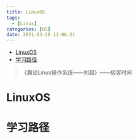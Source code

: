 ```yaml
---
title: LinuxOS
tags:
  - [Linux]
categories: [OS]
date: 2021-03-20 11:06:21
---
```

<font face="微软雅黑"> </font>

<center> </center>

<!-- more -->
- [LinuxOS](#linuxos)
- [学习路径](#学习路径)



> 《趣谈Linux操作系统——刘超》——极客时间

# LinuxOS

# 学习路径


